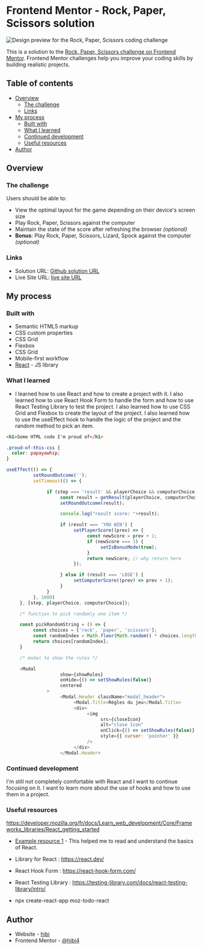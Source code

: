 # Frontend Mentor - Rock, Paper, Scissors solution

![Design preview for the Rock, Paper, Scissors coding challenge](./design/desktop-preview.jpg)

This is a solution to the [Rock, Paper, Scissors challenge on Frontend Mentor](https://www.frontendmentor.io/challenges/rock-paper-scissors-game-pTgwgvgH). Frontend Mentor challenges help you improve your coding skills by building realistic projects. 

## Table of contents

- [Overview](#overview)
  - [The challenge](#the-challenge)
  - [Links](#links)
- [My process](#my-process)
  - [Built with](#built-with)
  - [What I learned](#what-i-learned)
  - [Continued development](#continued-development)
  - [Useful resources](#useful-resources)
- [Author](#author)

## Overview

### The challenge

Users should be able to:

- View the optimal layout for the game depending on their device's screen size
- Play Rock, Paper, Scissors against the computer
- Maintain the state of the score after refreshing the browser _(optional)_
- **Bonus**: Play Rock, Paper, Scissors, Lizard, Spock against the computer _(optional)_

### Links

- Solution URL: [Github solution URL](https://github.com/Hibi4/FrontentMentor_project.git)
- Live Site URL: [live site URL](https://rock-paper-scissors-game-topaz-one.vercel.app/)

## My process

### Built with

- Semantic HTML5 markup
- CSS custom properties
- CSS Grid
- Flexbox
- CSS Grid
- Mobile-first workflow
- [React](https://reactjs.org/) - JS library


### What I learned

- I learned how to use React and how to create a project with it. I also learned how to use React Hook Form to handle the form and how to use React Testing Library to test the project. I also learned how to use CSS Grid and Flexbox to create the layout of the project. I also learned how to use the useEffect hook to handle the logic of the project and the random method to pick an item.



```html
<h1>Some HTML code I'm proud of</h1>
```
```css
.proud-of-this-css {
  color: papayawhip;
}
```
```js
useEffect(() => {
          setRoundOutcome('');
          setTimeout(() => {

               if (step === 'result' && playerChoice && computerChoice) {
                    const result = getResult(playerChoice, computerChoice);
                    setRoundOutcome(result);

                    console.log("result score: "+result);

                    if (result === 'YOU WIN') {
                         setPlayerScore((prev) => {
                              const newScore = prev + 1;
                              if (newScore === 3) {
                                   setIsBonusMode(true);
                              }
                              return newScore; // why return here 
                         });

                    } else if (result === 'LOSE') {
                         setComputerScore((prev) => prev + 1);
                    }
               }
          }, 1000)
     }, [step, playerChoice, computerChoice]);

     /* function to pick randomly one item */

     const pickRandomString = () => {
          const choices = ['rock', 'paper', 'scissors'];
          const randomIndex = Math.floor(Math.random() * choices.length);
          return choices[randomIndex];
     }

     /* modal to show the rules */

     <Modal
                    show={showRules}
                    onHide={() => setShowRules(false)}
                    centered
               >
                    <Modal.Header className="modal_header">
                         <Modal.Title>Règles du jeu</Modal.Title>
                         <div>
                              <img
                                   src={closeIcon}
                                   alt="close Icon"
                                   onClick={() => setShowRules(false)}
                                   style={{ cursor: 'pointer' }}
                              />
                         </div>
                    </Modal.Header>
```

### Continued development

I'm still not completely comfortable with React and I want to continue focusing on it. I want to learn more about the use of hooks and how to use them in a project.

### Useful resources

https://developer.mozilla.org/fr/docs/Learn_web_development/Core/Frameworks_libraries/React_getting_started

- [Example resource 1](https://developer.mozilla.org/fr/docs/Learn_web_development/Core/Frameworks_libraries/React_getting_started) - This helped me to read and understand the basics of React.

- Library for React : https://react.dev/
- React Hook Form : https://react-hook-form.com/
- React Testing Library : https://testing-library.com/docs/react-testing-library/intro/
- npx create-react-app moz-todo-react 

## Author

- Website - [hibi](https://portfolio-ousmane.vercel.app/en/)
- Frontend Mentor - [@hibi4](https://www.frontendmentor.io/profile/hibi4)
